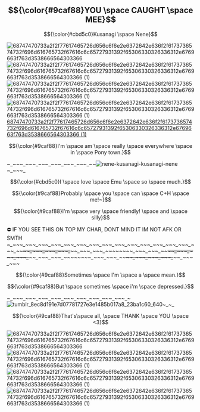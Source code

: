 ## $${\color{#9caf88}YOU \space CAUGHT \space MEE}$$

$${\color{#cbd5c0}Kusanagi \space Nene}$$

![68747470733a2f2f77617465726d656c6f6e2e6372642e636f2f6173736574732f696d616765732f67616c6c65727931392f65306330326336312e6769663f763d3538666564303366](https://github.com/Kusanasgi/Kusanasgi/assets/143155782/ab208981-55b3-4c6a-ac1c-6292641d48dc) 
![68747470733a2f2f77617465726d656c6f6e2e6372642e636f2f6173736574732f696d616765732f67616c6c65727931392f65306330326336312e6769663f763d3538666564303366 (1)](https://github.com/Kusanasgi/Kusanasgi/assets/143155782/93653203-782e-4892-ae6a-ceb90a3a8113) ![68747470733a2f2f77617465726d656c6f6e2e6372642e636f2f6173736574732f696d616765732f67616c6c65727931392f65306330326336312e6769663f763d3538666564303366 (1)](https://github.com/Kusanasgi/Kusanasgi/assets/143155782/93653203-782e-4892-ae6a-ceb90a3a8113) ![68747470733a2f2f77617465726d656c6f6e2e6372642e636f2f6173736574732f696d616765732f67616c6c65727931392f65306330326336312e6769663f763d3538666564303366 (1)](https://github.com/Kusanasgi/Kusanasgi/assets/143155782/93653203-782e-4892-ae6a-ceb90a3a8113) [68747470733a2f2f77617465726d656c6f6e2e6372642e636f2f6173736574732f696d616765732f67616c6c65727931392f65306330326336312e6769663f763d3538666564303366 (1)](https://github.com/Kusanasgi/Kusanasgi/assets/143155782/93653203-782e-4892-ae6a-ceb90a3a8113) 













$${\color{#9caf88}I'm \space am \space really \space everywhere \space in \space Pony town.}$$

~_~_~_~_~_~_~_~_~_~_~_~_~_~_~_~_~_~_~_~_~_![nene-kusanagi-kusanagi-nene](https://github.com/Kusanasgi/Kusanasgi/assets/143155782/0624efed-64fc-4d46-8be5-1f9020db9563)~_~_~_~_

$${\color{#cbd5c0}I \space love \space Emu \space so \space much.}$$ 

$${\color{#9caf88}Probably \space you \space can \space C+H \space me!~}$$ 

  $${\color{#9caf88}I'm \space very \space friendly! \space and \space silly}$$ 
  
  ⛔ IF YOU SEE THIS ON TOP MY CHAR, DONT MIND IT IM NOT AFK OR SMTH
  *~_~_~_~_~_~_~_~_~_~_~_~_~_~_~_~_~_~_~_~_~_~_~_~_~_~_~_~_~_~_~_~_~_~_~_~_~_~_~_~_~_~_~_~_~_~_~_~_~~_~_~_~_~_~_~_~_~_~_~_~_~~_~_~_~_~_~_~_~_~_~_~_~_~~_~_~_~_~_~_~_~_~_~_~_~_~~_~_~_~_~_~_~_~_~_~_~_~_~~_~_~_~_~_~_~_~_~_~_~_~_~~_~_~_~_~_~_~_~_~_~_~_~_~~_~_~_~_~_~_~_~_~_~_~_~_~~_~_~_~_~_~_~_~_~*

  $${\color{#9caf88}Sometimes \space I'm \space a \space mean.}$$ 

  $${\color{#9caf88}But \space sometimes \space i'm \space depressed.}$$ 



 ~_~_~_~_~_~_~_~_~_~_~_~_~_~_~_~_~_~_~_~_~_~_~_~_~_~_~_~_~![tumblr_8ec8d191e7d07781727e3e1485b017a8_23ba1c60_640](https://github.com/Kusanasgi/Kusanasgi/assets/143155782/63865540-7cb3-4d65-8a32-dc66c4485596)~_~_

$${\color{#9caf88}That's\space all, \space THANK \space YOU \space <3}$$ 

![68747470733a2f2f77617465726d656c6f6e2e6372642e636f2f6173736574732f696d616765732f67616c6c65727931392f65306330326336312e6769663f763d3538666564303366](https://github.com/Kusanasgi/Kusanasgi/assets/143155782/ab208981-55b3-4c6a-ac1c-6292641d48dc) 
![68747470733a2f2f77617465726d656c6f6e2e6372642e636f2f6173736574732f696d616765732f67616c6c65727931392f65306330326336312e6769663f763d3538666564303366 (1)](https://github.com/Kusanasgi/Kusanasgi/assets/143155782/93653203-782e-4892-ae6a-ceb90a3a8113) ![68747470733a2f2f77617465726d656c6f6e2e6372642e636f2f6173736574732f696d616765732f67616c6c65727931392f65306330326336312e6769663f763d3538666564303366 (1)](https://github.com/Kusanasgi/Kusanasgi/assets/143155782/93653203-782e-4892-ae6a-ceb90a3a8113) ![68747470733a2f2f77617465726d656c6f6e2e6372642e636f2f6173736574732f696d616765732f67616c6c65727931392f65306330326336312e6769663f763d3538666564303366 (1)](https://github.com/Kusanasgi/Kusanasgi/assets/143155782/93653203-782e-4892-ae6a-ceb90a3a8113)
